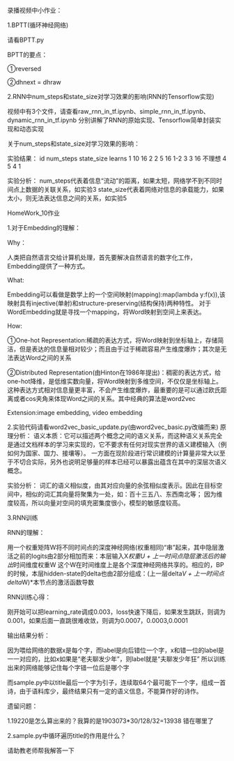 录播视频中小作业：

1.BPTT(循环神经网络)

请看BPTT.py

BPTT的要点：

①reversed

②dhnext = dhraw

2.RNN中num_steps和state_size对学习效果的影响(RNN的Tensorflow实现)

视频中有3个文件，请查看raw_rnn_in_tf.ipynb、simple_rnn_in_tf.ipynb、dynamic_rnn_in_tf.ipynb
分别讲解了RNN的原始实现、Tensorflow简单封装实现和动态实现

关于num_steps和state_size对学习效果的影响：

实验结果：
id   num_steps    state_size    learns
1       10              16           2
2       5               16           1-2
3       3               16           不理想
4       5               4            1

实验分析：
num_steps代表着信息“流动”的距离，如果太短，网络学不到不同时间点上数据的关联关系，如实验3
state_size代表着网络对信息的承载能力，如果太小，则无法表达信息之间的关系，如实验5


HomeWork_10作业

1.对于Embedding的理解：

Why：

人类把自然语言交给计算机处理，首先要解决自然语言的数字化工作，Embedding提供了一种方式。

What:

Embedding可以看做是数学上的一个空间映射(mapping):map(lambda y:f(x)),该映射具有injective(单射)和structure-preserving(结构保持)两种特性。
对于WordEmbedding就是寻找一个mapping，将Word映射到空间上来表达。

How:

①One-hot Representation:稀疏的表达方式，将Word映射到坐标轴上，存储简洁，但是表达的信息量相对较少；而且由于过于稀疏容易产生维度爆炸；其次是无法表达Word之间的关系

②Distributed Representation(由Hinton在1986年提出)：稠密的表达方式，给one-hot降维，是低维实数向量，将Word映射到多维空间，不仅仅是坐标轴上。
这种表达方式相对信息量更丰富，不会产生维度爆炸，最重要的是可以通过欧氏距离或者cos夹角来体现Word之间的关系。其中经典的算法是word2vec

Extension:image embedding, video embedding


2.实验代码请看word2vec_basic_update.py(由word2vec_basic.py改编而来)
原理分析：
语义本质：它可以描述两个概念之间的语义关系，而这种语义关系完全是通过文档样本的学习来实现的，它不要求有任何对现实世界的语义建模输入（例如何为国家、国力、接壤等）。
一方面在现阶段进行常识建模的计算量非常大以至于不切合实际，另外也说明足够量的样本已经可以暴露出蕴含在其中的深层次语义概念。


实验分析：
词汇的语义相似度，由其对应向量的余弦相似度表示。因此在目标空间中，相似的词汇其向量将聚集为一处，如：百十三五八、东西南北等；
因为维度较高，所以向量对空间的填充密集度很小，模型的敏感度较高。

3.RNN训练

RNN的理解：

用一个权重矩阵W将不同时间点的深度神经网络(权重相同)“串”起来，其中隐层激活之前的logits由2部分相加而来：本层输入X*权重U + 上一时间点隐层激活后的输出*时间维度权重W
这个W在时间维度上是各个深度神经网络共享的。相应的，BP的时候，本层hidden-state的delta也由2部分组成：(上一层delta*V + 上一时间点delta*W)*本节点的激活函数导数 

RNN训练心得：

刚开始可以把learning_rate调成0.003，loss快速下降后，如果发生跳跃，则调为0.001，如果后面一直跳很难收敛，则调为0.0007，0.0003,0.0001

输出结果分析：

因为喂给网络的数据x是每个字，而label是向后错位一个字，x和错一位的label是一一对应的，比如x如果是“老夫聊发少年”，则label就是“夫聊发少年狂”
所以训练出来的网络能够记住每个字错一位后是哪个字


而sample.py中以title最后一个字为引子，连续取64个最可能下一个字，组成一首诗，由于语料库少，最终结果只有一定的语义信息，不能算作好的诗作。


遗留问题：

1.19220是怎么算出来的？我算的是1903073*30/128/32=13938 错在哪里了

2.sample.py中循环遍历title的作用是什么？

请助教老师帮我解答一下
